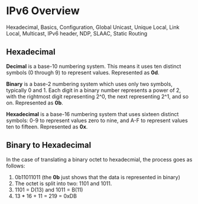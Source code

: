 # IPv6 Overview
Hexadecimal, Basics, Configuration, Global Unicast, Unique Local, Link Local, Multicast, IPv6 header, NDP, SLAAC, Static Routing

## Hexadecimal
**Decimal** is a base-10 numbering system. This means it uses ten distinct symbols (0 through 9) to represent values. Represented as **0d**.

**Binary** is a base-2 numbering system which uses only two symbols, typically 0 and 1. Each digit in a binary number represents a power of 2, with the rightmost digit representing 2^0, the next representing 2^1, and so on. Represented as **0b**.

**Hexadecimal** is a base-16 numbering system that uses sixteen distinct symbols: 0-9 to represent values zero to nine, and A-F to represent values ten to fifteen. Represented as **0x**.

## Binary to Hexadecimal
In the case of translating a binary octet to hexadecmial, the process goes as follows:

1. 0b11011011 (the **0b** just shows that the data is represented in binary)
2. The octet is split into two: 1101 and 1011.
3. 1101 = D(13) and 1011 = B(11)
4. 13 * 16 + 11 = 219 = 0xDB
